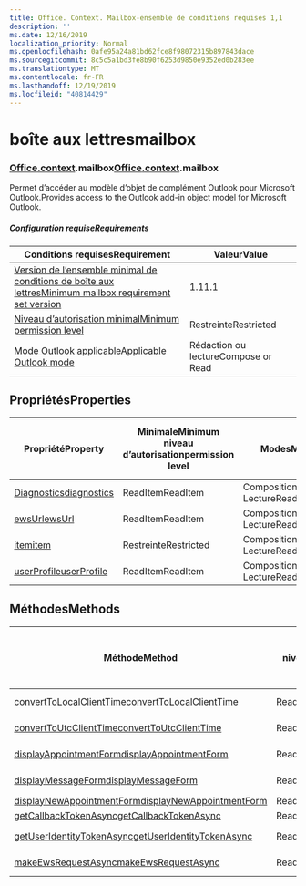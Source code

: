 ```yaml
---
title: Office. Context. Mailbox-ensemble de conditions requises 1,1
description: ''
ms.date: 12/16/2019
localization_priority: Normal
ms.openlocfilehash: 0afe95a24a81bd62fce8f98072315b897843dace
ms.sourcegitcommit: 8c5c5a1bd3fe8b90f6253d9850e9352ed0b283ee
ms.translationtype: MT
ms.contentlocale: fr-FR
ms.lasthandoff: 12/19/2019
ms.locfileid: "40814429"
---
```

# <a name="mailbox"></a><span data-ttu-id="e1a7f-102">boîte aux lettres</span><span class="sxs-lookup"><span data-stu-id="e1a7f-102">mailbox</span></span>

### <a name="officeofficemdcontextofficecontextmdmailbox"></a><span data-ttu-id="e1a7f-103">[Office](office.md)[.context](office.context.md).mailbox</span><span class="sxs-lookup"><span data-stu-id="e1a7f-103">[Office](office.md)[.context](office.context.md).mailbox</span></span>

<span data-ttu-id="e1a7f-104">Permet d’accéder au modèle d’objet de complément Outlook pour Microsoft Outlook.</span><span class="sxs-lookup"><span data-stu-id="e1a7f-104">Provides access to the Outlook add-in object model for Microsoft Outlook.</span></span>

##### <a name="requirements"></a><span data-ttu-id="e1a7f-105">Configuration requise</span><span class="sxs-lookup"><span data-stu-id="e1a7f-105">Requirements</span></span>

|<span data-ttu-id="e1a7f-106">Conditions requises</span><span class="sxs-lookup"><span data-stu-id="e1a7f-106">Requirement</span></span>| <span data-ttu-id="e1a7f-107">Valeur</span><span class="sxs-lookup"><span data-stu-id="e1a7f-107">Value</span></span>|
|---|---|
|[<span data-ttu-id="e1a7f-108">Version de l’ensemble minimal de conditions de boîte aux lettres</span><span class="sxs-lookup"><span data-stu-id="e1a7f-108">Minimum mailbox requirement set version</span></span>](../../requirement-sets/outlook-api-requirement-sets.md)| <span data-ttu-id="e1a7f-109">1.1</span><span class="sxs-lookup"><span data-stu-id="e1a7f-109">1.1</span></span>|
|[<span data-ttu-id="e1a7f-110">Niveau d’autorisation minimal</span><span class="sxs-lookup"><span data-stu-id="e1a7f-110">Minimum permission level</span></span>](/outlook/add-ins/understanding-outlook-add-in-permissions)| <span data-ttu-id="e1a7f-111">Restreinte</span><span class="sxs-lookup"><span data-stu-id="e1a7f-111">Restricted</span></span>|
|[<span data-ttu-id="e1a7f-112">Mode Outlook applicable</span><span class="sxs-lookup"><span data-stu-id="e1a7f-112">Applicable Outlook mode</span></span>](/outlook/add-ins/#extension-points)| <span data-ttu-id="e1a7f-113">Rédaction ou lecture</span><span class="sxs-lookup"><span data-stu-id="e1a7f-113">Compose or Read</span></span>|

## <a name="properties"></a><span data-ttu-id="e1a7f-114">Propriétés</span><span class="sxs-lookup"><span data-stu-id="e1a7f-114">Properties</span></span>

| <span data-ttu-id="e1a7f-115">Propriété</span><span class="sxs-lookup"><span data-stu-id="e1a7f-115">Property</span></span> | <span data-ttu-id="e1a7f-116">Minimale</span><span class="sxs-lookup"><span data-stu-id="e1a7f-116">Minimum</span></span><br><span data-ttu-id="e1a7f-117">niveau d’autorisation</span><span class="sxs-lookup"><span data-stu-id="e1a7f-117">permission level</span></span> | <span data-ttu-id="e1a7f-118">Modes</span><span class="sxs-lookup"><span data-stu-id="e1a7f-118">Modes</span></span> | <span data-ttu-id="e1a7f-119">Type de retour</span><span class="sxs-lookup"><span data-stu-id="e1a7f-119">Return type</span></span> | <span data-ttu-id="e1a7f-120">Minimale</span><span class="sxs-lookup"><span data-stu-id="e1a7f-120">Minimum</span></span><br><span data-ttu-id="e1a7f-121">ensemble de conditions requises</span><span class="sxs-lookup"><span data-stu-id="e1a7f-121">requirement set</span></span> |
|---|---|---|---|:---:|
| [<span data-ttu-id="e1a7f-122">Diagnostics</span><span class="sxs-lookup"><span data-stu-id="e1a7f-122">diagnostics</span></span>](office.context.mailbox.diagnostics.md) | <span data-ttu-id="e1a7f-123">ReadItem</span><span class="sxs-lookup"><span data-stu-id="e1a7f-123">ReadItem</span></span> | <span data-ttu-id="e1a7f-124">Composition</span><span class="sxs-lookup"><span data-stu-id="e1a7f-124">Compose</span></span><br><span data-ttu-id="e1a7f-125">Lecture</span><span class="sxs-lookup"><span data-stu-id="e1a7f-125">Read</span></span> | [<span data-ttu-id="e1a7f-126">Diagnostics</span><span class="sxs-lookup"><span data-stu-id="e1a7f-126">Diagnostics</span></span>](/javascript/api/outlook/office.diagnostics?view=outlook-js-1.1) | [<span data-ttu-id="e1a7f-127">1.1</span><span class="sxs-lookup"><span data-stu-id="e1a7f-127">1.1</span></span>](../requirement-set-1.1/outlook-requirement-set-1.1.md) |
| [<span data-ttu-id="e1a7f-128">ewsUrl</span><span class="sxs-lookup"><span data-stu-id="e1a7f-128">ewsUrl</span></span>](/javascript/api/outlook/office.mailbox?view=outlook-js-1.1#ewsurl) | <span data-ttu-id="e1a7f-129">ReadItem</span><span class="sxs-lookup"><span data-stu-id="e1a7f-129">ReadItem</span></span> | <span data-ttu-id="e1a7f-130">Composition</span><span class="sxs-lookup"><span data-stu-id="e1a7f-130">Compose</span></span><br><span data-ttu-id="e1a7f-131">Lecture</span><span class="sxs-lookup"><span data-stu-id="e1a7f-131">Read</span></span> | <span data-ttu-id="e1a7f-132">String</span><span class="sxs-lookup"><span data-stu-id="e1a7f-132">String</span></span> | [<span data-ttu-id="e1a7f-133">1.1</span><span class="sxs-lookup"><span data-stu-id="e1a7f-133">1.1</span></span>](../requirement-set-1.1/outlook-requirement-set-1.1.md) |
| [<span data-ttu-id="e1a7f-134">item</span><span class="sxs-lookup"><span data-stu-id="e1a7f-134">item</span></span>](office.context.mailbox.item.md) | <span data-ttu-id="e1a7f-135">Restreinte</span><span class="sxs-lookup"><span data-stu-id="e1a7f-135">Restricted</span></span> | <span data-ttu-id="e1a7f-136">Composition</span><span class="sxs-lookup"><span data-stu-id="e1a7f-136">Compose</span></span><br><span data-ttu-id="e1a7f-137">Lecture</span><span class="sxs-lookup"><span data-stu-id="e1a7f-137">Read</span></span> | [<span data-ttu-id="e1a7f-138">Élément</span><span class="sxs-lookup"><span data-stu-id="e1a7f-138">Item</span></span>](/javascript/api/outlook/office.item?view=outlook-js-1.1) | [<span data-ttu-id="e1a7f-139">1.1</span><span class="sxs-lookup"><span data-stu-id="e1a7f-139">1.1</span></span>](../requirement-set-1.1/outlook-requirement-set-1.1.md) |
| [<span data-ttu-id="e1a7f-140">userProfile</span><span class="sxs-lookup"><span data-stu-id="e1a7f-140">userProfile</span></span>](office.context.mailbox.userProfile.md) | <span data-ttu-id="e1a7f-141">ReadItem</span><span class="sxs-lookup"><span data-stu-id="e1a7f-141">ReadItem</span></span> | <span data-ttu-id="e1a7f-142">Composition</span><span class="sxs-lookup"><span data-stu-id="e1a7f-142">Compose</span></span><br><span data-ttu-id="e1a7f-143">Lecture</span><span class="sxs-lookup"><span data-stu-id="e1a7f-143">Read</span></span> | [<span data-ttu-id="e1a7f-144">Profil</span><span class="sxs-lookup"><span data-stu-id="e1a7f-144">UserProfile</span></span>](/javascript/api/outlook/office.userprofile?view=outlook-js-1.1) | [<span data-ttu-id="e1a7f-145">1.1</span><span class="sxs-lookup"><span data-stu-id="e1a7f-145">1.1</span></span>](../requirement-set-1.1/outlook-requirement-set-1.1.md) |

## <a name="methods"></a><span data-ttu-id="e1a7f-146">Méthodes</span><span class="sxs-lookup"><span data-stu-id="e1a7f-146">Methods</span></span>

| <span data-ttu-id="e1a7f-147">Méthode</span><span class="sxs-lookup"><span data-stu-id="e1a7f-147">Method</span></span> | <span data-ttu-id="e1a7f-148">Minimale</span><span class="sxs-lookup"><span data-stu-id="e1a7f-148">Minimum</span></span><br><span data-ttu-id="e1a7f-149">niveau d’autorisation</span><span class="sxs-lookup"><span data-stu-id="e1a7f-149">permission level</span></span> | <span data-ttu-id="e1a7f-150">Modes</span><span class="sxs-lookup"><span data-stu-id="e1a7f-150">Modes</span></span> | <span data-ttu-id="e1a7f-151">Minimale</span><span class="sxs-lookup"><span data-stu-id="e1a7f-151">Minimum</span></span><br><span data-ttu-id="e1a7f-152">ensemble de conditions requises</span><span class="sxs-lookup"><span data-stu-id="e1a7f-152">requirement set</span></span> |
|---|---|---|:---:|
| [<span data-ttu-id="e1a7f-153">convertToLocalClientTime</span><span class="sxs-lookup"><span data-stu-id="e1a7f-153">convertToLocalClientTime</span></span>](/javascript/api/outlook/office.mailbox?view=outlook-js-1.1#converttolocalclienttime-timevalue-) | <span data-ttu-id="e1a7f-154">ReadItem</span><span class="sxs-lookup"><span data-stu-id="e1a7f-154">ReadItem</span></span> | <span data-ttu-id="e1a7f-155">Composition</span><span class="sxs-lookup"><span data-stu-id="e1a7f-155">Compose</span></span><br><span data-ttu-id="e1a7f-156">Lecture</span><span class="sxs-lookup"><span data-stu-id="e1a7f-156">Read</span></span> | [<span data-ttu-id="e1a7f-157">1.1</span><span class="sxs-lookup"><span data-stu-id="e1a7f-157">1.1</span></span>](../requirement-set-1.1/outlook-requirement-set-1.1.md) |
| [<span data-ttu-id="e1a7f-158">convertToUtcClientTime</span><span class="sxs-lookup"><span data-stu-id="e1a7f-158">convertToUtcClientTime</span></span>](/javascript/api/outlook/office.mailbox?view=outlook-js-1.1#converttoutcclienttime-input-) | <span data-ttu-id="e1a7f-159">ReadItem</span><span class="sxs-lookup"><span data-stu-id="e1a7f-159">ReadItem</span></span> | <span data-ttu-id="e1a7f-160">Composition</span><span class="sxs-lookup"><span data-stu-id="e1a7f-160">Compose</span></span><br><span data-ttu-id="e1a7f-161">Lecture</span><span class="sxs-lookup"><span data-stu-id="e1a7f-161">Read</span></span> | [<span data-ttu-id="e1a7f-162">1.1</span><span class="sxs-lookup"><span data-stu-id="e1a7f-162">1.1</span></span>](../requirement-set-1.1/outlook-requirement-set-1.1.md) |
| [<span data-ttu-id="e1a7f-163">displayAppointmentForm</span><span class="sxs-lookup"><span data-stu-id="e1a7f-163">displayAppointmentForm</span></span>](/javascript/api/outlook/office.mailbox?view=outlook-js-1.1#displayappointmentform-itemid-) | <span data-ttu-id="e1a7f-164">ReadItem</span><span class="sxs-lookup"><span data-stu-id="e1a7f-164">ReadItem</span></span> | <span data-ttu-id="e1a7f-165">Composition</span><span class="sxs-lookup"><span data-stu-id="e1a7f-165">Compose</span></span><br><span data-ttu-id="e1a7f-166">Lecture</span><span class="sxs-lookup"><span data-stu-id="e1a7f-166">Read</span></span> | [<span data-ttu-id="e1a7f-167">1.1</span><span class="sxs-lookup"><span data-stu-id="e1a7f-167">1.1</span></span>](../requirement-set-1.1/outlook-requirement-set-1.1.md) |
| [<span data-ttu-id="e1a7f-168">displayMessageForm</span><span class="sxs-lookup"><span data-stu-id="e1a7f-168">displayMessageForm</span></span>](/javascript/api/outlook/office.mailbox?view=outlook-js-1.1#displaymessageform-itemid-) | <span data-ttu-id="e1a7f-169">ReadItem</span><span class="sxs-lookup"><span data-stu-id="e1a7f-169">ReadItem</span></span> | <span data-ttu-id="e1a7f-170">Composition</span><span class="sxs-lookup"><span data-stu-id="e1a7f-170">Compose</span></span><br><span data-ttu-id="e1a7f-171">Lecture</span><span class="sxs-lookup"><span data-stu-id="e1a7f-171">Read</span></span> | [<span data-ttu-id="e1a7f-172">1.1</span><span class="sxs-lookup"><span data-stu-id="e1a7f-172">1.1</span></span>](../requirement-set-1.1/outlook-requirement-set-1.1.md) |
| [<span data-ttu-id="e1a7f-173">displayNewAppointmentForm</span><span class="sxs-lookup"><span data-stu-id="e1a7f-173">displayNewAppointmentForm</span></span>](/javascript/api/outlook/office.mailbox?view=outlook-js-1.1#displaynewappointmentform-parameters-) | <span data-ttu-id="e1a7f-174">ReadItem</span><span class="sxs-lookup"><span data-stu-id="e1a7f-174">ReadItem</span></span> | <span data-ttu-id="e1a7f-175">Lecture</span><span class="sxs-lookup"><span data-stu-id="e1a7f-175">Read</span></span> | [<span data-ttu-id="e1a7f-176">1.1</span><span class="sxs-lookup"><span data-stu-id="e1a7f-176">1.1</span></span>](../requirement-set-1.1/outlook-requirement-set-1.1.md) |
| [<span data-ttu-id="e1a7f-177">getCallbackTokenAsync</span><span class="sxs-lookup"><span data-stu-id="e1a7f-177">getCallbackTokenAsync</span></span>](/javascript/api/outlook/office.mailbox?view=outlook-js-1.1#getcallbacktokenasync-callback--usercontext-) | <span data-ttu-id="e1a7f-178">ReadItem</span><span class="sxs-lookup"><span data-stu-id="e1a7f-178">ReadItem</span></span> | <span data-ttu-id="e1a7f-179">Lecture</span><span class="sxs-lookup"><span data-stu-id="e1a7f-179">Read</span></span> | [<span data-ttu-id="e1a7f-180">1.1</span><span class="sxs-lookup"><span data-stu-id="e1a7f-180">1.1</span></span>](../requirement-set-1.1/outlook-requirement-set-1.1.md) |
| [<span data-ttu-id="e1a7f-181">getUserIdentityTokenAsync</span><span class="sxs-lookup"><span data-stu-id="e1a7f-181">getUserIdentityTokenAsync</span></span>](/javascript/api/outlook/office.mailbox?view=outlook-js-1.1#getuseridentitytokenasync-callback--usercontext-) | <span data-ttu-id="e1a7f-182">ReadItem</span><span class="sxs-lookup"><span data-stu-id="e1a7f-182">ReadItem</span></span> | <span data-ttu-id="e1a7f-183">Composition</span><span class="sxs-lookup"><span data-stu-id="e1a7f-183">Compose</span></span><br><span data-ttu-id="e1a7f-184">Lecture</span><span class="sxs-lookup"><span data-stu-id="e1a7f-184">Read</span></span> | [<span data-ttu-id="e1a7f-185">1.1</span><span class="sxs-lookup"><span data-stu-id="e1a7f-185">1.1</span></span>](../requirement-set-1.1/outlook-requirement-set-1.1.md) |
| [<span data-ttu-id="e1a7f-186">makeEwsRequestAsync</span><span class="sxs-lookup"><span data-stu-id="e1a7f-186">makeEwsRequestAsync</span></span>](/javascript/api/outlook/office.mailbox?view=outlook-js-1.1#makeewsrequestasync-data--callback--usercontext-) | <span data-ttu-id="e1a7f-187">ReadWriteMailbox</span><span class="sxs-lookup"><span data-stu-id="e1a7f-187">ReadWriteMailbox</span></span> | <span data-ttu-id="e1a7f-188">Composition</span><span class="sxs-lookup"><span data-stu-id="e1a7f-188">Compose</span></span><br><span data-ttu-id="e1a7f-189">Lecture</span><span class="sxs-lookup"><span data-stu-id="e1a7f-189">Read</span></span> | [<span data-ttu-id="e1a7f-190">1.1</span><span class="sxs-lookup"><span data-stu-id="e1a7f-190">1.1</span></span>](../requirement-set-1.1/outlook-requirement-set-1.1.md) |
